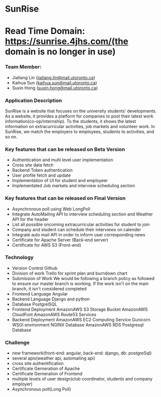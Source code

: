# SunRise
# Read Time Domain: https://sunrise.4jhs.com/(the domain is no longer in use)

### Team Member:
 - Jialiang Lin (jialiang.lin@mail.utoronto.ca)
 - Kaihua Sun (kaihua.sun@mail.utoronto.ca)
 - Suxin Hong (suxin.hong@mail.utoronto.ca)

### Application Description
SunRise is a website that focuses on the university students' developments. As a website, it provides a platform for companies to post their latest work information(co-op/internship). To the students, it shows the latest information on extracurricular activities, job markets and volunteer work. In SunRise, we match the employers to employees, students to activities, and so on. 

### Key features that can be released on Beta Version
- Authentication and multi level user implementation
- Cross site data fetch
- Backend Token authentication
- User profile fetch and update
- Implementation of UI for student and employeer
- Implementated Job markets and interview scheduling section

### Key features that can be released on Final Version
- Asynchronous poll using Web LongPoll
- Integrate AutoMailing API to interview scheduling section and Weather API for the header
- List all possible oncoming extracurricular activities for student to join
- Company and student can schedule their interviews on calender
- Integrate auto mail API in order to inform user corresponding news
- Certificate for Apache Server (Back-end server)
- Certificate for AWS S3 (Front-end)

### Technology
- Version Control
Github
- Division of work
Trello for sprint plan and burndown chart
- Submission of Work
We would be following a branch policy as followed to ensure our master branch is working.
If the work isn't on the main branch, it isn't considered completed
- Frontend Language
Angular
- Backend Language
Django and python
- Database
PostgrelSQL
- Frontend Deployment
AmazonAWS S3 Storage Bucket
AmazonAWS CloudFont
AmazonAWS Route53 Services
- Backend Deployment
AmazonAWS EC2 Computing Service
Gunicorn WSGI environment
NGINX
Database
AmazonAWS RDS Postgresql Database



### Challenge
- new framework(front-end: angular, back-end: django, db: postgreSql)
- several apis(weather api, automailing api)
- cross site authentification
- Certificate Gerneration of Apache
- Certificate Gerneration of Frontend
- multiple levels of user design(club coordinator, students and company employer)
- Asynchronous poll(Long Pull)
